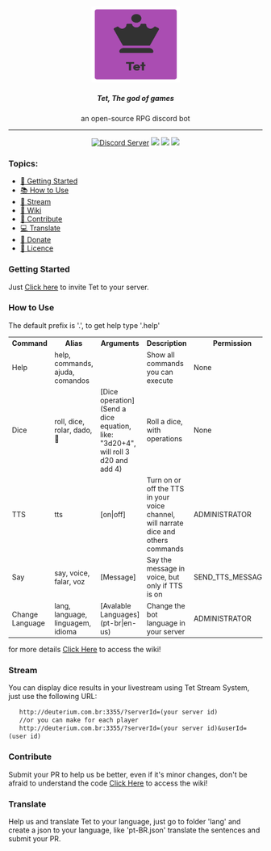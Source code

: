 <p align="center">
    <img src="tet.png" width="175px" height="150px">
    <h5 align="center"><b>Tet, The god of games</b></h5>
    <p align="center">an open-source RPG discord bot</p>
</p>

<hr>
<p align="center">
    <a alt="Discord Server">
        <a href="https://discord.gg/4GYN6bV"><img src="https://discordapp.com/api/guilds/330547455273992202/embed.png" alt="Discord Server" /></a>
    </a>
    <a>
        <img src="https://img.shields.io/twitch/status/gumpflash?color=%23c9459b">
    </a>
    <a>
        <img src="https://img.shields.io/github/package-json/dependency-version/GumpFlash/tutorial-discord-bot/discord.js?color=%23c9459b">
    </a>
    <a alt="contributors">
        <img src="https://img.shields.io/github/contributors/GumpFlash/Tet?color=%23c9459b&label=contributors" >
    </a>
</p>



### Topics:
<ul>
    <li><a href="#getting-started">📃 Getting Started</a></li>
    <li><a href="#how-to-use">📚 How to Use</a></li>
    <li><a href="#stream">🎥 Stream</a></li>
    <li><a href="https://github.com/GumpFlash/Tet/wiki">📖 Wiki</a></li>
    <li><a href="#contribute">👷 Contribute</a></li>
    <li><a href="#translate">💻 Translate</a></li>
    <li><a href="https://www.paypal.com/cgi-bin/webscr?cmd=_donations&business=gump.flash%40gmail.com&currency_code=BRL" target="_blank">💸 Donate</a></li>
    <li><a href="https://github.com/GumpFlash/Tet/blob/main/LICENSE" target="_blank">💼 Licence</a></li>
</ul>



### Getting Started
Just [Click here](https://discord.com/oauth2/authorize?client_id=751260506995818606&scope=bot&permissions=502426744) to invite Tet to your server.



### How to Use
The default prefix is '.', to get help type '.help'<br/>

<table>
    <tr>
        <th>Command</th>
        <th>Alias</th>
        <th>Arguments</th>
        <th>Description</th>
        <th>Permission</th>
    </tr>
    <tr>
        <td>Help</td>
        <td>help, commands, ajuda, comandos</td>
        <td></td>
        <td>Show all commands you can execute</td>
        <td>None</td>
    </tr>
    <tr>
        <td>Dice</td>
        <td>roll, dice, rolar, dado, 🎲</td>
        <td>[Dice operation](Send a dice equation, like: "3d20+4", will roll 3 d20 and add 4)</td>
        <td>Roll a dice, with operations</td>
        <td>None</td>
    </tr>
    <tr>
        <td>TTS</td>
        <td>tts</td>
        <td>[on|off]</td>
        <td>Turn on or off the TTS in your voice channel, will narrate dice and others commands</td>
        <td>ADMINISTRATOR</td>
    </tr>
    <tr>
        <td>Say</td>
        <td>say, voice, falar, voz</td>
        <td>[Message]</td>
        <td>Say the message in voice, but only if TTS is on</td>
        <td>SEND_TTS_MESSAGES</td>
    </tr>
    <tr>
        <td>Change Language</td>
        <td>lang, language, linguagem, idioma</td>
        <td>[Avalable Languages](pt-br|en-us)</td>
        <td>Change the bot language in your server</td>
        <td>ADMINISTRATOR</td>
    </tr>
</table>
for more details <a href="https://github.com/GumpFlash/Tet/wiki">Click Here</a> to access the wiki!



### Stream
You can display dice results in your livestream using Tet Stream System, just use the following URL:
```
   http://deuterium.com.br:3355/?serverId=(your server id)
   //or you can make for each player
   http://deuterium.com.br:3355/?serverId=(your server id)&userId=(user id)
```



### Contribute
Submit your PR to help us be better, even if it's minor changes, don't be afraid
to understand the code <a href="https://github.com/GumpFlash/Tet/wiki">Click Here</a> to access the wiki!



### Translate
Help us and translate Tet to your language, just go to folder 'lang' and create a json to your language, like 'pt-BR.json' translate the sentences and submit your PR.
